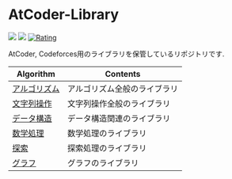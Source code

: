 # AtCoder-Library

![](https://img.shields.io/github/commit-activity/m/Nishikubo-Masato/AtCoder-Library)
![](https://img.shields.io/github/directory-file-count/Nishikubo-Masato/AtCoder-Library)
[![Rating](https://badgen.org/img/atcoder/mn01137/rating/algorithm?style=plastic)](https://atcoder.jp/users/mn01137?contestType=algo)

AtCoder, Codeforces用のライブラリを保管しているリポジトリです.

|  Algorithm  |  Contents  |
| ---- | ---- |
|  [アルゴリズム](https://github.com/Nishikubo-Masato/AtCoder-Library/tree/main/Algorithm)  | アルゴリズム全般のライブラリ   |
|  [文字列操作](https://github.com/Nishikubo-Masato/AtCoder-Library/tree/main/String)  | 文字列操作全般のライブラリ   |
|  [データ構造](https://github.com/Nishikubo-Masato/AtCoder-Library/tree/main/DataStructure)  | データ構造関連のライブラリ   |
|  [数学処理](https://github.com/Nishikubo-Masato/AtCoder-Library/tree/main/Mathematics)  | 数学処理のライブラリ   |
|  [探索](https://github.com/Nishikubo-Masato/AtCoder-Library/tree/main/Search)  | 探索処理のライブラリ   |
|  [グラフ](https://github.com/Nishikubo-Masato/AtCoder-Library/tree/main/Graph)  | グラフのライブラリ   |
